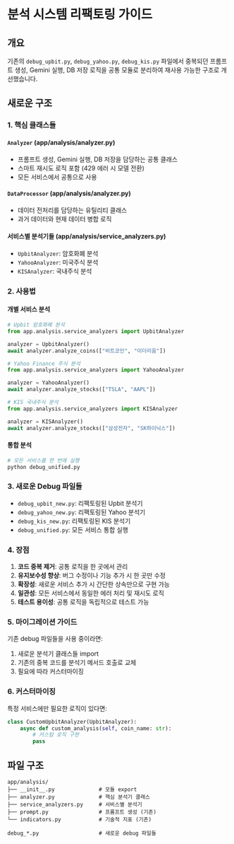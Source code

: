 # 분석 시스템 리팩토링 가이드

## 개요
기존의 `debug_upbit.py`, `debug_yahoo.py`, `debug_kis.py` 파일에서 중복되던 프롬프트 생성, Gemini 실행, DB 저장 로직을 공통 모듈로 분리하여 재사용 가능한 구조로 개선했습니다.

## 새로운 구조

### 1. 핵심 클래스들

#### `Analyzer` (app/analysis/analyzer.py)
- 프롬프트 생성, Gemini 실행, DB 저장을 담당하는 공통 클래스
- 스마트 재시도 로직 포함 (429 에러 시 모델 전환)
- 모든 서비스에서 공통으로 사용

#### `DataProcessor` (app/analysis/analyzer.py)
- 데이터 전처리를 담당하는 유틸리티 클래스
- 과거 데이터와 현재 데이터 병합 로직

#### 서비스별 분석기들 (app/analysis/service_analyzers.py)
- `UpbitAnalyzer`: 암호화폐 분석
- `YahooAnalyzer`: 미국주식 분석  
- `KISAnalyzer`: 국내주식 분석

### 2. 사용법

#### 개별 서비스 분석
```python
# Upbit 암호화폐 분석
from app.analysis.service_analyzers import UpbitAnalyzer

analyzer = UpbitAnalyzer()
await analyzer.analyze_coins(["비트코인", "이더리움"])

# Yahoo Finance 주식 분석
from app.analysis.service_analyzers import YahooAnalyzer

analyzer = YahooAnalyzer()
await analyzer.analyze_stocks(["TSLA", "AAPL"])

# KIS 국내주식 분석
from app.analysis.service_analyzers import KISAnalyzer

analyzer = KISAnalyzer()
await analyzer.analyze_stocks(["삼성전자", "SK하이닉스"])
```

#### 통합 분석
```python
# 모든 서비스를 한 번에 실행
python debug_unified.py
```

### 3. 새로운 Debug 파일들

- `debug_upbit_new.py`: 리팩토링된 Upbit 분석기
- `debug_yahoo_new.py`: 리팩토링된 Yahoo 분석기  
- `debug_kis_new.py`: 리팩토링된 KIS 분석기
- `debug_unified.py`: 모든 서비스 통합 실행

### 4. 장점

1. **코드 중복 제거**: 공통 로직을 한 곳에서 관리
2. **유지보수성 향상**: 버그 수정이나 기능 추가 시 한 곳만 수정
3. **확장성**: 새로운 서비스 추가 시 간단한 상속만으로 구현 가능
4. **일관성**: 모든 서비스에서 동일한 에러 처리 및 재시도 로직
5. **테스트 용이성**: 공통 로직을 독립적으로 테스트 가능

### 5. 마이그레이션 가이드

기존 debug 파일들을 사용 중이라면:

1. 새로운 분석기 클래스들 import
2. 기존의 중복 코드를 분석기 메서드 호출로 교체
3. 필요에 따라 커스터마이징

### 6. 커스터마이징

특정 서비스에만 필요한 로직이 있다면:

```python
class CustomUpbitAnalyzer(UpbitAnalyzer):
    async def custom_analysis(self, coin_name: str):
        # 커스텀 로직 구현
        pass
```

## 파일 구조
```
app/analysis/
├── __init__.py              # 모듈 export
├── analyzer.py              # 핵심 분석기 클래스
├── service_analyzers.py     # 서비스별 분석기
├── prompt.py                # 프롬프트 생성 (기존)
└── indicators.py            # 기술적 지표 (기존)

debug_*.py                   # 새로운 debug 파일들
```
